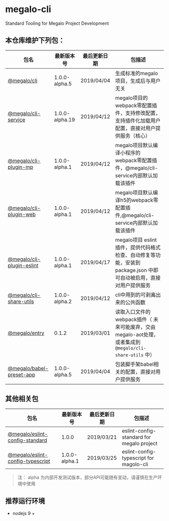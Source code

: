 # megalo-cli
Standard Tooling for Megalo Project Development

## 本仓库维护下列包：

| 包名 | 最新版本号 | 最后更新日期 | 包描述
| ------ | ------ | ------ | ------ |
| [@megalo/cli](./packages/@megalo/cli) | 1.0.0-alpha.5 | 2019/04/04 | 生成标准的megalo项目，生成后与用户无关 |
| [@megalo/cli-service](./packages/@megalo/cli-service) | 1.0.0-alpha.19 | 2019/04/12 | megalo项目的webpack零配置插件，支持修改配置，支持插件化加载用户配置，直接对用户提供服务（核心）
| [@megalo/cli-plugin-mp](./packages/@megalo/cli-plugin-mp) | 1.0.0-alpha.1 | 2019/04/12 | megalo项目默认编译小程序的webpack零配置插件，@megalo/cli-service内部默认加载该插件
| [@megalo/cli-plugin-web](./packages/@megalo/cli-plugin-web) | 1.0.0-alpha.1 | 2019/04/12 | megalo项目默认编译h5的webpack零配置插件,@megalo/cli-service内部默认加载该插件
| [@megalo/cli-plugin-eslint](./packages/@megalo/cli-plugin-eslint) | 1.0.0-alpha.1 | 2019/04/17 | megalo项目 eslint 插件，提供代码格式检查、自动修复等功能，安装到 package.json 中即可自动被启用，直接对用户提供服务
| [@megalo/cli-share-utils](./packages/@megalo/cli-share-utils) | 1.0.0-alpha.2 | 2019/04/12 | cli中用到的可剥离出来的公共函数
| [@megalo/entry](./packages/@megalo/entry) | 0.1.2 | 2019/03/01 | 读取入口文件的webpack插件（ 未来可能废弃，交由megalo-aot处理，或者集成到`@megalo/cli-share-utils` 中） |
| [@megalo/babel-preset-app](./packages/@megalo/babel-preset-app) | 1.0.0-alpha.5 | 2019/04/04 | 包装脚手架babel相关的配置，直接对用户提供服务 |

## 其他相关包
| 包名 | 最新版本号 | 最后更新日期 | 包描述
| ------ | ------ | ------ | ------ |
| [@megalo/eslint-config-standard](https://github.com/megalojs/eslint-config-standard) | 1.0.0 | 2019/03/21 | eslint-config-standard for megalo project |
| [@megalo/eslint-config-typescript](https://github.com/megalojs/eslint-config-typescript) | 1.0.0-alpha.1 | 2019/03/25 | eslint-config-typescript for magolo-cli |


> 注： alpha 为内部开发测试版本，部分API可能随有变动，请谨慎在生产环境中使用

## 推荐运行环境
- nodejs 9 +
